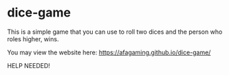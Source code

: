 # dice-game
This is a simple game that you can use to roll two dices and the person who roles higher, wins.

You may view the website here: https://afagaming.github.io/dice-game/

HELP NEEDED!
